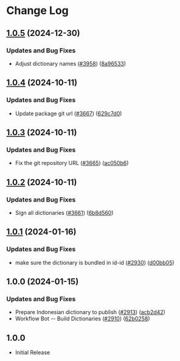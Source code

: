 # Change Log

## [1.0.5](https://github.com/khulnasofto-dicts/compare/@codetypo/dict-id-id@1.0.4...@codetypo/dict-id-id@1.0.5) (2024-12-30)


### Updates and Bug Fixes

* Adjust dictionary names ([#3958](https://github.com/khulnasofto-dicts/issues/3958)) ([8a96533](https://github.com/khulnasokhulnasoftcommit/8a96533bec21280103740868b81559437c413501))

## [1.0.4](https://github.com/khulnasofto-dicts/compare/@codetypo/dict-id-id@1.0.3...@codetypo/dict-id-id@1.0.4) (2024-10-11)


### Updates and Bug Fixes

* Update package git url ([#3667](https://github.com/khulnasofto-dicts/issues/3667)) ([629c7d0](https://github.com/khulnasokhulnasoftcommit/629c7d0a5e1bacad1d3874b1f8372edc3494ef97))

## [1.0.3](https://github.com/khulnasofto-dicts/compare/@codetypo/dict-id-id@1.0.2...@codetypo/dict-id-id@1.0.3) (2024-10-11)


### Updates and Bug Fixes

* Fix the git repository URL ([#3665](https://github.com/khulnasofto-dicts/issues/3665)) ([ac050b6](https://github.com/khulnasokhulnasoftcommit/ac050b697d57820109995e92fac5ccc32ced1723))

## [1.0.2](https://github.com/khulnasofto-dicts/compare/@codetypo/dict-id-id@1.0.1...@codetypo/dict-id-id@1.0.2) (2024-10-11)


### Updates and Bug Fixes

* Sign all dictionaries ([#3661](https://github.com/khulnasofto-dicts/issues/3661)) ([6b8d560](https://github.com/khulnasokhulnasoftcommit/6b8d560cf51a593458ce42bca415859f872cfc97))

## [1.0.1](https://github.com/khulnasofto-dicts/compare/@codetypo/dict-id-id@1.0.0...@codetypo/dict-id-id@1.0.1) (2024-01-16)


### Updates and Bug Fixes

* make sure the dictionary is bundled in id-id ([#2930](https://github.com/khulnasofto-dicts/issues/2930)) ([d00bb05](https://github.com/khulnasokhulnasoftcommit/d00bb05d2ccc35aebc4e33665003c5b185af8fac))

## 1.0.0 (2024-01-15)


### Updates and Bug Fixes

* Prepare Indonesian dictionary to publish ([#2913](https://github.com/khulnasofto-dicts/issues/2913)) ([acb2d42](https://github.com/khulnasokhulnasoftcommit/acb2d422ab4b0092e96916a84ea17694868b96a2))
* Workflow Bot -- Build Dictionaries ([#2910](https://github.com/khulnasofto-dicts/issues/2910)) ([62b0258](https://github.com/khulnasokhulnasoftcommit/62b025869fd385ca340dce8e39396aba1d932ae0))

## 1.0.0

- Initial Release
